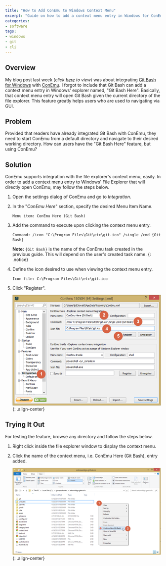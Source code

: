 ```yaml
---
title: "How to Add ConEmu to Windows Context Menu"
excerpt: "Guide on how to add a context menu entry in Windows for ConEmu. This is to mimic the handy \"Git Bash Here\" feature of Git Bash."
categories:
- software
tags:
- windows
- git
- cli
---
```


## Overview

My blog post last week (*click [here][superpowered-gitbash] to view*) was about integrating [Git Bash for Windows][msysgit] with [ConEmu][conemu]. I forgot to include that Git Bash can add a context menu entry in Windows' explorer named, "Git Bash Here". Basically, that context menu entry will open Git Bash given the current directory of the file explorer. This feature greatly helps users who are used to navigating via GUI.

## Problem

Provided that readers have already integrated Git Bash with ConEmu, they need to start ConEmu from a default directory and navigate to their desired working directory. How can users have the "Git Bash Here" feature, but using ConEmu?

## Solution

ConEmu supports integration with the file explorer's context menu, easily. In order to add a context menu entry to Windows' File Explorer that will directly open ConEmu, may follow the steps below.

1. Open the settings dialog of ConEmu and go to *Integration*.
2. In the "*ConEmu Here*" section, specify the desired Menu Item Name.

    ```
    Menu item: ConEmu Here (Git Bash)
    ```

3. Add the command to execute upon clicking the context menu entry.

    ```
    Command: /icon "C:\Program Files\Git\etc\git.ico" /single /cmd {Git Bash}
    ```
    **Note:** `{Git Bash}` is the name of the ConEmu task created in the previous guide. This will depend on the user's created task name.
    {: .notice}

4. Define the icon desired to use when viewing the context menu entry.

    ```
    Icon file: C:\Program Files\Git\etc\git.ico
    ```

5. Click "Register".

    ![image-center](/assets/img/blog/conemu-git-bash-contextmenu/conemu-settings.png "ConEmu Settings"){: .align-center}

## Trying It Out

For testing the feature, browse any directory and follow the steps below.

1. Right click inside the file explorer window to display the context menu.
2. Click the name of the context menu, i.e. ConEmu Here (Git Bash), entry added.

    ![image-center](/assets/img/blog/conemu-git-bash-contextmenu/conemu-contextmenu.png "ConEmu Here (Git Bash)"){: .align-center}


[conemu]: http://conemu.github.io/
[msysgit]: https://gitforwindows.org/
[superpowered-gitbash]: /software/powering-git-bash-with-conemu/
